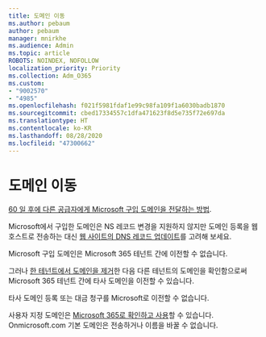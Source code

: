 ```yaml
---
title: 도메인 이동
ms.author: pebaum
author: pebaum
manager: mnirkhe
ms.audience: Admin
ms.topic: article
ROBOTS: NOINDEX, NOFOLLOW
localization_priority: Priority
ms.collection: Adm_O365
ms.custom:
- "9002570"
- "4985"
ms.openlocfilehash: f021f5981fdaf1e99c98fa109f1a6030badb1870
ms.sourcegitcommit: cbed17334557c1dfa471623f8d5e735f72e697da
ms.translationtype: HT
ms.contentlocale: ko-KR
ms.lasthandoff: 08/28/2020
ms.locfileid: "47300662"
---
```

# <a name="domain-transfers"></a>도메인 이동

[60 일 후에 다른 공급자에게 Microsoft 구입 도메인을 전달하는 방법](https://docs.microsoft.com/microsoft-365/admin/get-help-with-domains/transfer-a-domain-from-microsoft-to-another-host).

Microsoft에서 구입한 도메인은 NS 레코드 변경을 지원하지 않지만 도메인 등록을 웹 호스트로 전송하는 대신 [웹 사이트의 DNS 레코드 업데이트](https://docs.microsoft.com/microsoft-365/admin/dns/update-dns-records-to-retain-current-hosting-provider?view=o365-worldwide)를 고려해 보세요.

Microsoft 구입 도메인은 Microsoft 365 테넌트 간에 이전할 수 없습니다.

그러나 [한 테넌트에서 도메인을 제거](https://docs.microsoft.com/microsoft-365/admin/get-help-with-domains/remove-a-domain?view=o365-worldwide)한 다음 다른 테넌트의 도메인을 확인함으로써 Microsoft 365 테넌트 간에 타사 도메인을 이전할 수 있습니다.

타사 도메인 등록 또는 대금 청구를 Microsoft로 이전할 수 없습니다.

사용자 지정 도메인은 [Microsoft 365로 확인하고 사용](https://docs.microsoft.com/microsoft-365/admin/setup/add-domain?view=o365-worldwide)할 수 있습니다. Onmicrosoft.com 기본 도메인은 전송하거나 이름을 바꿀 수 없습니다.
